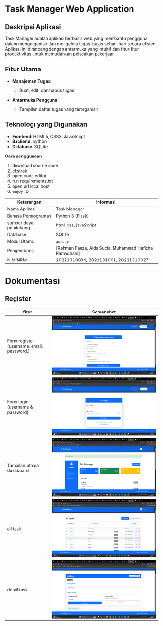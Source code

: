 # Task Manager Web Application

## Deskripsi Aplikasi

Task Manager adalah aplikasi berbasis web yang membantu pengguna dalam mengorganisir dan mengelola tugas-tugas sehari-hari secara efisien. Aplikasi ini dirancang dengan antarmuka yang intuitif dan fitur-fitur produktivitas untuk memudahkan pelacakan pekerjaan.

## Fitur Utama

- **Manajemen Tugas**:
  - Buat, edit, dan hapus tugas

- **Antarmuka Pengguna**:
  - Tampilan daftar tugas yang terorganisir

## Teknologi yang Digunakan

- **Frontend**: HTML5, CSS3, JavaScript
- **Backend**: python
- **Database**: SQLite

 **Cara penggunaan**
1. download source code
2. ekstrak
3. open code editor
4. run requirements.txt
5. open url local host
6. enjoy :D

  
| Keterangan         | Informasi        |
| ------------------ | ---------------- |
| Nama Aplikasi      | Task Manager   |
| Bahasa Pemrograman | Python 3 (Flask) |
| sumber daya pendukung | html, css, javaScript |
| Database           | SQLite           |
| Modul Utama        | `app.py`         |
| Pengembang         | [Rahman Fauza, Aida Sucia, Muhammad Hafizha Ramadhani]   |
| NIM/NPM            | 20221310034, 2022131001, 20221310027      |

# Dokumentasi

## Register
| fitur               | Screenshot |
|---------------------|------------|
| Form register (username, email, password,) | ![Register](gambar2.png) |
| Form login (username & password) | ![Login](gambar1.png) |
| Tampilan utama dashboard | ![Dashboard](gambar3.png) |
| all task | ![Menu](gambar4.png) |
| detail task | ![Menu](gambar5.png) |


